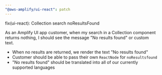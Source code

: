 ```yaml
---
"@aws-amplify/ui-react": patch
---
```


fix(ui-react): Collection search noResultsFound

As an Amplify UI app customer, when my search in a Collection component returns nothing, I should see the message "No results found" or custom text.

- When no results are returned, we render the text "No results found"
- Customer should be able to pass their own `ReactNode` for `noResultsfound`
- "No results found" should be translated into all of our currently supported languages
